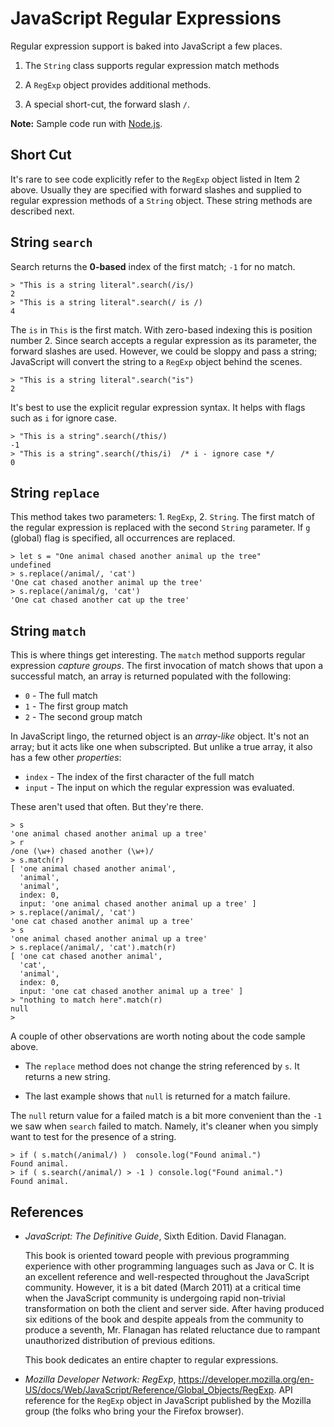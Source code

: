 # JavaScript Regular Expressions

Regular expression support is baked into JavaScript a few places.

1. The `String` class supports regular expression match methods

2. A `RegExp` object provides additional methods.

3. A special short-cut, the forward slash `/`.

**Note:** Sample code run with [Node.js](https://nodejs.org/en/).

## Short Cut

It's rare to see code explicitly refer to the `RegExp` object listed
in Item 2 above.  Usually they are specified with forward slashes and
supplied to regular expression methods of a `String` object.
These string methods are described next.

## String `search`

Search returns the **0-based** index of the first match;
`-1` for no match.

```
> "This is a string literal".search(/is/)
2
> "This is a string literal".search(/ is /)
4
```

The `is` in `This` is the first match.  With zero-based indexing this
is position number 2.  Since search accepts a regular expression
as its parameter, the forward slashes are used.
However, we could be sloppy and pass a string; JavaScript will
convert the string to a `RegExp` object behind the scenes.

```
> "This is a string literal".search("is")
2
```

It's best to use the explicit regular expression syntax.  It helps
with flags such as `i` for ignore case.

```
> "This is a string".search(/this/)
-1
> "This is a string".search(/this/i)  /* i - ignore case */
0
```

## String `replace`

This method takes two parameters: 1. `RegExp`, 2. `String`.
The first match of the regular expression is replaced with
the second `String` parameter.  If `g` (global) flag is
specified, all occurrences are replaced.

```
> let s = "One animal chased another animal up the tree"
undefined
> s.replace(/animal/, 'cat')
'One cat chased another animal up the tree'
> s.replace(/animal/g, 'cat')
'One cat chased another cat up the tree'
```

## String `match`

This is where things get interesting.  The `match` method supports
regular expression *capture groups*.  The first invocation of match
shows that upon a successful match, an array is returned populated
with the following:

* `0` - The full match
* `1` - The first group match
* `2` - The second group match

In JavaScript lingo, the returned object is an *array-like* object.
It's not an array; but it acts like one when subscripted.  But unlike
a true array, it also has a few other *properties*:

* `index` - The index of the first character of the full match
* `input` - The input on which the regular expression was evaluated.

These aren't used that often.  But they're there.

```
> s
'one animal chased another animal up a tree'
> r
/one (\w+) chased another (\w+)/
> s.match(r)
[ 'one animal chased another animal',
  'animal',
  'animal',
  index: 0,
  input: 'one animal chased another animal up a tree' ]
> s.replace(/animal/, 'cat')
'one cat chased another animal up a tree'
> s
'one animal chased another animal up a tree'
> s.replace(/animal/, 'cat').match(r)
[ 'one cat chased another animal',
  'cat',
  'animal',
  index: 0,
  input: 'one cat chased another animal up a tree' ]
> "nothing to match here".match(r)
null
>
```

A couple of other observations are worth noting about the code
sample above.

* The `replace` method does not change the string referenced by
  `s`.  It returns a new string.

* The last example shows that `null` is returned for a match
  failure.

The `null` return value for a failed match is a bit more convenient
than the `-1` we saw when `search` failed to match.  Namely, it's
cleaner when you simply want to test for the presence of a string.

```
> if ( s.match(/animal/) )  console.log("Found animal.")
Found animal.
> if ( s.search(/animal/) > -1 ) console.log("Found animal.")
Found animal.
```

## References

* _JavaScript: The Definitive Guide_, Sixth Edition. David Flanagan.

  This book is oriented toward people with previous programming experience
  with other programming languages such as Java or C.  It is an excellent
  reference and well-respected throughout the JavaScript community.
  However, it is a bit dated (March 2011) at a critical time when the JavaScript
  community is undergoing rapid non-trivial transformation on both the
  client and server side.  After having produced six editions of the
  book and despite appeals from the community to produce a seventh,
  Mr. Flanagan has related reluctance due to rampant unauthorized
  distribution of previous editions.

  This book dedicates an entire chapter to regular expressions.

* _Mozilla Developer Network: RegExp_,
  https://developer.mozilla.org/en-US/docs/Web/JavaScript/Reference/Global_Objects/RegExp.
  API reference for the `RegExp` object in JavaScript published by the
  Mozilla group (the folks who bring your the Firefox browser).
